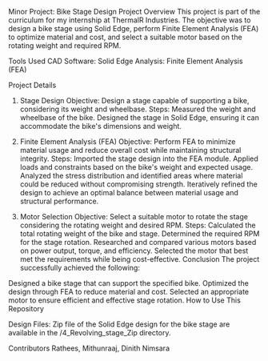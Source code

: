 Minor Project: Bike Stage Design
Project Overview
This project is part of the curriculum for my internship at ThermalR Industries. 
The objective was to design a bike stage using Solid Edge, perform Finite Element Analysis (FEA) to optimize material and cost,
and select a suitable motor based on the rotating weight and required RPM.

Tools Used
CAD Software: Solid Edge
Analysis: Finite Element Analysis (FEA)

Project Details

1. Stage Design
Objective: Design a stage capable of supporting a bike, considering its weight and wheelbase.
Steps:
Measured the weight and wheelbase of the bike.
Designed the stage in Solid Edge, ensuring it can accommodate the bike's dimensions and weight.

3. Finite Element Analysis (FEA)
Objective: Perform FEA to minimize material usage and reduce overall cost while maintaining structural integrity.
Steps:
Imported the stage design into the FEA module.
Applied loads and constraints based on the bike's weight and expected usage.
Analyzed the stress distribution and identified areas where material could be reduced without compromising strength.
Iteratively refined the design to achieve an optimal balance between material usage and structural performance.

5. Motor Selection
Objective: Select a suitable motor to rotate the stage considering the rotating weight and desired RPM.
Steps:
Calculated the total rotating weight of the bike and stage.
Determined the required RPM for the stage rotation.
Researched and compared various motors based on power output, torque, and efficiency.
Selected the motor that best met the requirements while being cost-effective.
Conclusion
The project successfully achieved the following:

Designed a bike stage that can support the specified bike.
Optimized the design through FEA to reduce material and cost.
Selected an appropriate motor to ensure efficient and effective stage rotation.
How to Use This Repository

Design Files: Zip file of the Solid Edge design for the bike stage are available in the /4_Revolving_stage_Zip directory.

Contributors
Rathees,
Mithunraaj, 
Dinith Nimsara

